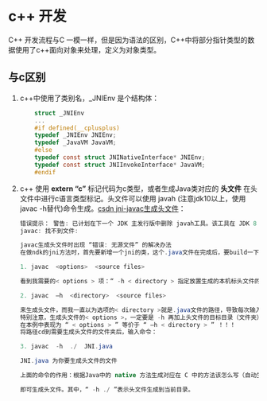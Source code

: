 # c++ 开发

C++ 开发流程与C 一模一样，但是因为语法的区别，C++中将部分指针类型的数据使用了c++面向对象来处理，定义为对象类型。

## 与c区别

1. c++中使用了类别名，_JNIEnv 是个结构体：
  
    ```c
        struct _JNIEnv
        ...
        #if defined(__cplusplus)
        typedef _JNIEnv JNIEnv;
        typedef _JavaVM JavaVM;
        #else
        typedef const struct JNINativeInterface* JNIEnv;
        typedef const struct JNIInvokeInterface* JavaVM;
        #endif
    ```  

2. c++ 使用 **extern “c”** 标记代码为c类型，或者生成Java类对应的 **头文件** 在头文件中进行c语言类型标记。头文件可以使用 javah (注意jdk10以上，使用javac -h替代)命令生成。[csdn jni-javac生成头文件](https://blog.csdn.net/weixin_42814000/article/details/105279704?utm_medium=distribute.pc_relevant.none-task-blog-2~default~baidujs_baidulandingword~default-0-105279704-blog-91402429.235^v38^pc_relevant_default_base&spm=1001.2101.3001.4242.1&utm_relevant_index=3)：

    ```java
    错误提示： 警告: 已计划在下一个 JDK 主发行版中删除 javah工具。该工具在 JDK 8 中已由添加到 javac 的’-h’ 选项取代。建议用户改为使用 'javac -h'选项; 有关详细信息, 请查看 javac 帮助页。
    javac: 找不到文件:

    javac生成头文件时出现 “错误: 无源文件” 的解决办法
    在做ndk的jni方法时，首先要新增一个jni的类，这个.java文件在完成后，要build一下。然后就要进行生成jni头文件的操作了。由于在java10以后，javah这个javac的方法被移除，生成jni头文件必须用javac的方法，在我这怎么试都不行，在terminal输入javac，有javac的用法：

    1. javac  <options>  <source files>
    
    看到我需要的< options > 项：“ -h < directory > 指定放置生成的本机标头文件的位置”，也就是要用命令：

    2. javac  –h  <directory>  <source files>
    
    来生成头文件，而我一直以为选项的< directory >就是.java文件的路径，导致每次输入命令都是找不到源文件，没有输入源文件，当然找不到源文件了。
    特别注意，生成头文件的< options >，一定要是 -h 再加上头文件的目标目录（文件夹），
    在本例中表现为 “ < options > ” 等价于 “ –h < directory > ” ！！！
    将路径cd到需要生成头文件的文件夹后，输入命令：

    3. javac  -h  ./  JNI.java
    
    JNI.java 为你要生成头文件的文件

    上面的命令的作用：根据Java中的 native 方法生成对应在 C 中的方法该怎么写（自动生成）

    即可生成头文件。其中，“ -h ./ ”表示头文件生成到当前目录。
    ```  
